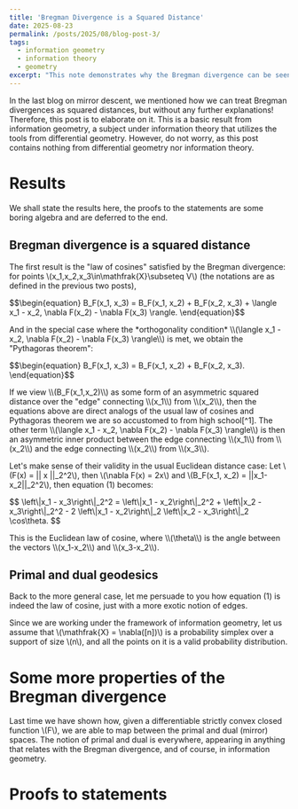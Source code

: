 ```yaml
---
title: 'Bregman Divergence is a Squared Distance'
date: 2025-08-23
permalink: /posts/2025/08/blog-post-3/
tags:
  - information geometry
  - information theory
  - geometry
excerpt: "This note demonstrates why the Bregman divergence can be seen as an asymmetric squared distance. This topic is deeply related to the field of information geometry."
---
```


In the last blog on mirror descent, we mentioned how we can treat Bregman divergences as squared distances, but without any further explanations! Therefore, this post is to elaborate on it. This is a basic result from information geometry, a subject under information theory that utilizes the tools from differential geometry. However, do not worry, as this post contains nothing from differential geometry nor information theory.

# Results
We shall state the results here, the proofs to the statements are some boring algebra and are deferred to the end.

## Bregman divergence is a squared distance
The first result is the "law of cosines" satisfied by the Bregman divergence: for points \\(x_1,x_2,x_3\in\mathfrak{X}\subseteq V\\) (the notations are as defined in the previous two posts),
<p>
$$\begin{equation}
	B_F(x_1, x_3) = B_F(x_1, x_2) + B_F(x_2, x_3) + \langle x_1 - x_2, \nabla F(x_2) - \nabla F(x_3) \rangle.
\end{equation}$$
</p>
And in the special case where the *orthogonality condition* \\(\langle x_1 - x_2, \nabla F(x_2) - \nabla F(x_3) \rangle\\) is met, we obtain the "Pythagoras theorem":
<p>
$$\begin{equation}
	B_F(x_1, x_3) = B_F(x_1, x_2) + B_F(x_2, x_3).
\end{equation}$$
</p>
If we view \\(B_F(x_1,x_2)\\) as some form of an asymmetric squared distance over the "edge" connecting \\(x_1\\) from \\(x_2\\), then the equations above are direct analogs of the usual law of cosines and Pythagoras theorem we are so accustomed to from high school[^1]. The other term \\(\langle x_1 - x_2, \nabla F(x_2) - \nabla F(x_3) \rangle\\) is then an asymmetric inner product between the edge connecting \\(x_1\\) from \\(x_2\\) and the edge connecting \\(x_2\\) from \\(x_3\\).

[^1]: I'm assuming the Taiwanese education system here.

Let's make sense of their validity in the usual Euclidean distance case: Let \\(F(x) = || x ||_2^2\\), then \\(\nabla F(x) = 2x\\) and \\(B_F(x_1, x_2) = ||x_1-x_2||_2^2\\), then equation (1) becomes:
<p>
$$
\left\|x_1 - x_3\right\|_2^2 = \left\|x_1 - x_2\right\|_2^2 + \left\|x_2 - x_3\right\|_2^2 - 2 \left\|x_1 - x_2\right\|_2 \left\|x_2 - x_3\right\|_2 \cos\theta.
$$
</p>
This is the Euclidean law of cosine, where \\(\theta\\) is the angle between the vectors \\(x_1-x_2\\) and \\(x_3-x_2\\).

## Primal and dual geodesics
Back to the more general case, let me persuade to you how equation (1) is indeed the law of cosine, just with a more exotic notion of edges.

Since we are working under the framework of information geometry, let us assume that \\(\mathfrak{X} = \nabla([n])\\) is a probability simplex over a support of size \\(n\\), and all the points on it is a valid probability distribution.


# Some more properties of the Bregman divergence
Last time we have shown how, given a differentiable strictly convex closed function \\(F\\), we are able to map between the primal and dual (mirror) spaces. The notion of primal and dual is everywhere, appearing in anything that relates with the Bregman divergence, and of course, in information geometry.


# Proofs to statements